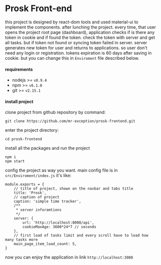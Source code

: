 # Prosk Front-end
this project is designed by react-dom tools and used material-ui to implement the components. after lunching the project. every time, that user opens the project root page (dashboard), application checks if is there any token in cookie and if found the token. check the token with server and get all tasks. but if token not found or syncing token failed in server. server generates new token for user and returns to applications. so user don't need any login or registration. tokens expiration is 60 days after saving in cookie. but you can change this in `Enviroment` file described below.

#### requirements
* nodejs >= `v8.9.4`
* npm >= `v6.1.0`
* git >= `v2.15.1`

#### install project
clone project from github repository by command:
```
git clone https://github.com/mr-exception/prosk-frontend.git
```
enter the project directory:
```
cd prosk-frontend
```
install all the packages and run the project
```
npm i
npm start
```
config the project as way you want. main config file is in `src/Enviroment/index.js` it's like:
```
module.exports = {
    // title of project, shown on the navbar and tabs title
    title: 'Prosk',
    // caption of project
    caption: 'simple time tracker',
    /**
     * server inforamtions
     */
    server: {
        url: 'http://localhost:8000/api',
        cookieMaxAge: 3600*24*7 // seconds
    },
    // first load of tasks limit and every scroll have to load how many tasks more
    main_page_item_load_count: 5,
}
```
now you can enjoy the application in link `http://localhost:3000`